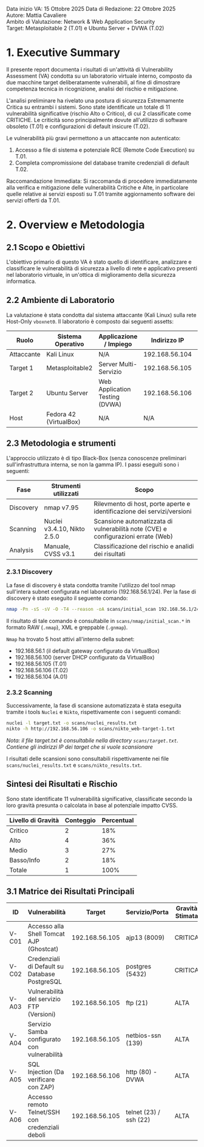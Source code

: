 Data inizio VA: 15 Ottobre 2025
Data di Redazione: 22 Ottobre 2025  
Autore: Mattia Cavaliere  
Ambito di Valutazione: Network & Web Application Security   
Target: Metasploitable 2 (T.01) e Ubuntu Server + DVWA (T.02)  

# 1. Executive Summary
Il presente report documenta i risultati di un'attività di Vulnerability Assessment (VA) condotta su un laboratorio virtuale interno, composto da due macchine target deliberatamente vulnerabili, al fine di dimostrare competenza tecnica in ricognizione, analisi del rischio e mitigazione.

L'analisi preliminare ha rivelato una postura di sicurezza Estremamente Critica su entrambi i sistemi. Sono state identificate un totale di 11 vulnerabilità significative (rischio Alto o Critico), di cui 2 classificate come CRITICHE. Le criticità sono principalmente dovute all'utilizzo di software obsoleto (T.01) e configurazioni di default insicure (T.02).

Le vulnerabilità più gravi permettono a un attaccante non autenticato:
1. Accesso a file di sistema e potenziale RCE (Remote Code Execution) su T.01.
2. Completa compromissione del database tramite credenziali di default T.02.

Raccomandazione Immediata: Si raccomanda di procedere immediatamente alla verifica e mitigazione delle vulnerabilità Critiche e Alte, in particolare quelle relative ai servizi esposti su T.01 tramite aggiornamento software dei servizi offerti da T.01.

# 2. Overview e Metodologia
## 2.1 Scopo e Obiettivi
L'obiettivo primario di questo VA è stato quello di identificare, analizzare e classificare le vulnerabilità di sicurezza a livello di rete e applicativo presenti nel laboratorio virtuale, in un'ottica di miglioramento della sicurezza informatica. 

## 2.2 Ambiente di Laboratorio
La valutazione è stata condotta dal sistema attaccante (Kali Linux) sulla rete Host-Only `vboxnet0`.
Il laboratorio è composto dai seguenti assetts:


| Ruolo | Sistema Operativo | Applicazione / Impiego | Indirizzo IP | Identificativo |
|-------|-------------------|------------------------|--------------|----------------|
| Attaccante | Kali Linux | N/A | 192.168.56.104 | A.01 |
| Target 1 | Metasploitable2 | Server Multi-Servizio | 192.168.56.105 | T.01 |
| Target 2 | Ubuntu Server | Web Application Testing (DVWA) | 192.168.56.106 | T.02 |
| Host | Fedora 42 (VirtualBox) | N/A | N/A | N/A |

## 2.3 Metodologia e strumenti
L'approccio utilizzato è di tipo Black-Box (senza conoscenze preliminari sull'infrastruttura interna, se non la gamma IP).
I passi eseguiti sono i seguenti:

| Fase | Strumenti utilizzati | Scopo |
|------|----------------------|-------|
| Discovery | nmap v7.95| Rilevmento di host, porte aperte e identificazione dei servizi/versioni |
| Scanning | Nuclei v3.4.10, Nikto 2.5.0| Scansione automatizzata di vulnerabilità note (CVE) e configurazioni errate (Web) |
| Analysis | Manuale, CVSS v3.1 | Classificazione del rischio e analidi dei risultati |

### 2.3.1 Discovery
La fase di discovery è stata condotta tramite l'utilizzo del tool nmap sull'intera subnet configurata nel laboratorio (192.168.56.1/24). 
Per la fase di discovery è stato eseguito il seguente comando:

```Bash
nmap -Pn -sS -sV -O -T4 --reason -oA scans/initial_scan 192.168.56.1/24
```

Il risultato di tale comando è consultabile in `scans/nmap/initial_scan.*` in formato RAW (`.nmap`), XML e greppable (`.gnmap`). 

`Nmap` ha trovato 5 host attivi all'interno della subnet:
- 192.168.56.1 (il default gateway configurato da VirtualBox)
- 192.168.56.100 (server DHCP configurato da VirtualBox)
- 192.168.56.105 (T.01)
- 192.168.56.106 (T.02)
- 192.168.56.104 (A.01)

### 2.3.2 Scanning
Successivamente, la fase di scansione automatizzata è stata eseguita tramite i tools `Nuclei` e `Nikto`, rispettivamente con i seguenti comandi:

```Bash
nuclei -l target.txt -o scans/nuclei_results.txt
nikto -h http://192.168.56.106 -o scans/nikto_web-target-1.txt
```
*Nota: il file target.txt è consultabile nella directory `scans/target.txt`. Contiene gli indirizzi IP dei target che si vuole scansionare*

I risultati delle scansioni sono consultabili rispettivamente nei file `scans/nuclei_results.txt` e `scans/nikto_results.txt`. 

## Sintesi dei Risultati e Rischio
Sono state identificate 11 vulnerabilità significative, classificate secondo la loro gravità presunta o calcolata in base al potenziale impatto CVSS. 

| Livello di Gravità | Conteggio | Percentual |
|--------------------|-----------|------------|
| Critico | 2 | 18% |
| Alto | 4 | 36% |
| Medio | 3 | 27% |
| Basso/Info | 2 | 18% |
| Totale | 1 | 100% |

## 3.1 Matrice dei Risultati Principali
| ID | Vulnerabilità | Target | Servizio/Porta | Gravità Stimata |
|----|---------------|--------|----------------|-----------------|
| V-C01 | Accesso alla Shell Tomcat AJP (Ghostcat) | 192.168.56.105 | ajp13 (8009) | CRITICA |
| V-C02 | Credenziali di Default su Database PostgreSQL | 192.168.56.105 | postgres (5432) | CRITICA |
| V-A03 | Vulnerabilità del servizio FTP (Versioni) | 192.168.56.105 | ftp (21) | ALTA |
| V-A04 | Servizio Samba configurato con vulnerabilità | 192.168.56.105 | netbios-ssn (139) | ALTA |
| V-A05 | SQL Injection (Da verificare con ZAP) | 192.168.56.106 | http (80) - DVWA | ALTA |
| V-A06 | Accesso remoto Telnet/SSH con credenziali deboli | 192.168.56.105 | telnet (23) / ssh (22) | ALTA |